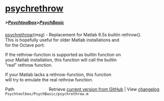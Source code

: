 # [psychrethrow](psychrethrow)
##### >[Psychtoolbox](Psychtoolbox)>[PsychBasic](PsychBasic)

[psychrethrow](psychrethrow)(msg) - Replacement for Matlab 6.5s builtin rethrow().  
This is hopefully useful for older Matlab installations and  
for the Octave port:  
  
If the rethrow-function is supported as builtin function on  
your Matlab installation, this function will call the builtin  
"real" rethrow function.  
  
If your Matlab lacks a rethrow-function, this function  
will try to emulate the real rethrow function.  




<div class="code_header" style="text-align:right;">
  <span style="float:left;">Path&nbsp;&nbsp;</span> <span class="counter">Retrieve <a href=
  "https://raw.github.com/Psychtoolbox-3/Psychtoolbox-3/beta/Psychtoolbox/PsychBasic/psychrethrow.m">current version from GitHub</a> | View <a href=
  "https://github.com/Psychtoolbox-3/Psychtoolbox-3/commits/beta/Psychtoolbox/PsychBasic/psychrethrow.m">changelog</a></span>
</div>
<div class="code">
  <code>Psychtoolbox/PsychBasic/psychrethrow.m</code>
</div>

